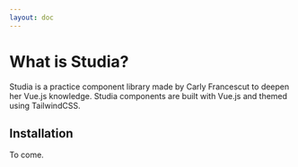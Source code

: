 ```yaml
---
layout: doc
---
```


# What is Studia?

Studia is a practice component library made by Carly Francescut to
deepen her Vue.js knowledge. Studia components are built with Vue.js and themed
using TailwindCSS.

## Installation
To come.